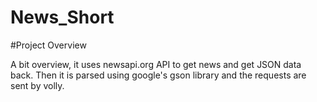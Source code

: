 # News_Short
 #Project Overview
<p>A bit overview, it uses newsapi.org API to get news and get JSON data back. Then it is parsed using google's gson library and the requests are sent by volly.</p>
